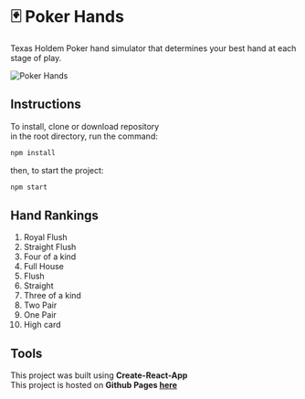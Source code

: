 # :black_joker: Poker Hands

Texas Holdem Poker hand simulator that determines your best hand at each stage of play.

![Poker Hands](http://www.peterdurham.site/images/site-images/projects/poker-hands.jpg)

## Instructions

To install, clone or download repository  
in the root directory, run the command:

```javascript
npm install
```

then, to start the project:

```javascript
npm start
```

## Hand Rankings

1. Royal Flush
2. Straight Flush
3. Four of a kind
4. Full House
5. Flush
6. Straight
7. Three of a kind
8. Two Pair
9. One Pair
10. High card

## Tools

This project was built using **Create-React-App**  
This project is hosted on **Github Pages [here](https://peterdurham.github.io/poker-hands/)**
